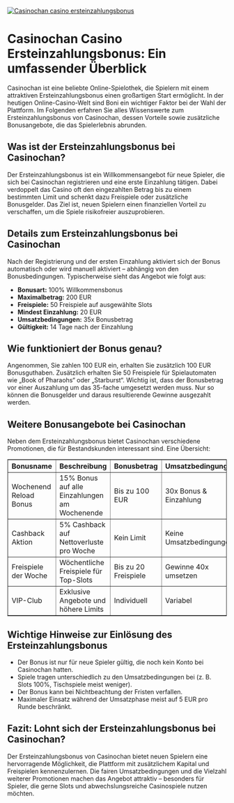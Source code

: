 [![Casinochan casino ersteinzahlungsbonus](https://123-caf.pages.dev/gitsignup.png)](https://vrmoo.ru/Bt82HjjY)

<h1>Casinochan Casino Ersteinzahlungsbonus: Ein umfassender Überblick</h1>  <p>Casinochan ist eine beliebte Online-Spielothek, die Spielern mit einem attraktiven Ersteinzahlungsbonus einen großartigen Start ermöglicht. In der heutigen Online-Casino-Welt sind Boni ein wichtiger Faktor bei der Wahl der Plattform. Im Folgenden erfahren Sie alles Wissenswerte zum Ersteinzahlungsbonus von Casinochan, dessen Vorteile sowie zusätzliche Bonusangebote, die das Spielerlebnis abrunden.</p>  <h2>Was ist der Ersteinzahlungsbonus bei Casinochan?</h2>  <p>Der Ersteinzahlungsbonus ist ein Willkommensangebot für neue Spieler, die sich bei Casinochan registrieren und eine erste Einzahlung tätigen. Dabei verdoppelt das Casino oft den eingezahlten Betrag bis zu einem bestimmten Limit und schenkt dazu Freispiele oder zusätzliche Bonusgelder. Das Ziel ist, neuen Spielern einen finanziellen Vorteil zu verschaffen, um die Spiele risikofreier auszuprobieren.</p>  <h2>Details zum Ersteinzahlungsbonus bei Casinochan</h2>  <p>Nach der Registrierung und der ersten Einzahlung aktiviert sich der Bonus automatisch oder wird manuell aktiviert – abhängig von den Bonusbedingungen. Typischerweise sieht das Angebot wie folgt aus:</p>  <ul>   <li><strong>Bonusart:</strong> 100% Willkommensbonus</li>   <li><strong>Maximalbetrag:</strong> 200 EUR</li>   <li><strong>Freispiele:</strong> 50 Freispiele auf ausgewählte Slots</li>   <li><strong>Mindest Einzahlung:</strong> 20 EUR</li>   <li><strong>Umsatzbedingungen:</strong> 35x Bonusbetrag</li>   <li><strong>Gültigkeit:</strong> 14 Tage nach der Einzahlung</li> </ul>  <h2>Wie funktioniert der Bonus genau?</h2>  <p>Angenommen, Sie zahlen 100 EUR ein, erhalten Sie zusätzlich 100 EUR Bonusguthaben. Zusätzlich erhalten Sie 50 Freispiele für Spielautomaten wie „Book of Pharaohs“ oder „Starburst“. Wichtig ist, dass der Bonusbetrag vor einer Auszahlung um das 35-fache umgesetzt werden muss. Nur so können die Bonusgelder und daraus resultierende Gewinne ausgezahlt werden.</p>  <h2>Weitere Bonusangebote bei Casinochan</h2>  <p>Neben dem Ersteinzahlungsbonus bietet Casinochan verschiedene Promotionen, die für Bestandskunden interessant sind. Eine Übersicht:</p>  <table border="1" cellpadding="8" cellspacing="0" style="border-collapse: collapse; width: 100%;">   <thead>     <tr>       <th>Bonusname</th>       <th>Beschreibung</th>       <th>Bonusbetrag</th>       <th>Umsatzbedingungen</th>     </tr>   </thead>   <tbody>     <tr>       <td>Wochenend Reload Bonus</td>       <td>15% Bonus auf alle Einzahlungen am Wochenende</td>       <td>Bis zu 100 EUR</td>       <td>30x Bonus & Einzahlung</td>     </tr>     <tr>       <td>Cashback Aktion</td>       <td>5% Cashback auf Nettoverluste pro Woche</td>       <td>Kein Limit</td>       <td>Keine Umsatzbedingungen</td>     </tr>     <tr>       <td>Freispiele der Woche</td>       <td>Wöchentliche Freispiele für Top-Slots</td>       <td>Bis zu 20 Freispiele</td>       <td>Gewinne 40x umsetzen</td>     </tr>     <tr>       <td>VIP-Club</td>       <td>Exklusive Angebote und höhere Limits</td>       <td>Individuell</td>       <td>Variabel</td>     </tr>   </tbody> </table>  <h2>Wichtige Hinweise zur Einlösung des Ersteinzahlungsbonus</h2>  <ul>   <li>Der Bonus ist nur für neue Spieler gültig, die noch kein Konto bei Casinochan hatten.</li>   <li>Spiele tragen unterschiedlich zu den Umsatzbedingungen bei (z. B. Slots 100%, Tischspiele meist weniger).</li>   <li>Der Bonus kann bei Nichtbeachtung der Fristen verfallen.</li>   <li>Maximaler Einsatz während der Umsatzphase meist auf 5 EUR pro Runde beschränkt.</li> </ul>  <h2>Fazit: Lohnt sich der Ersteinzahlungsbonus bei Casinochan?</h2>  <p>Der Ersteinzahlungsbonus von Casinochan bietet neuen Spielern eine hervorragende Möglichkeit, die Plattform mit zusätzlichem Kapital und Freispielen kennenzulernen. Die fairen Umsatzbedingungen und die Vielzahl weiterer Promotionen machen das Angebot attraktiv – besonders für Spieler, die gerne Slots und abwechslungsreiche Casinospiele nutzen möchten.</p>